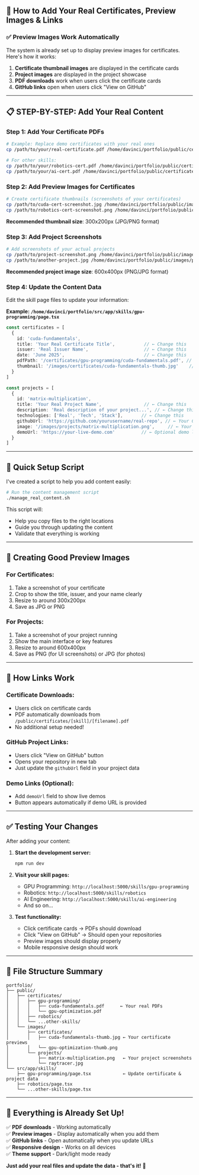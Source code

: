 ## 🎯 How to Add Your Real Certificates, Preview Images & Links

### ✅ **Preview Images Work Automatically**

The system is already set up to display preview images for certificates. Here's how it works:

1. **Certificate thumbnail images** are displayed in the certificate cards
2. **Project images** are displayed in the project showcase  
3. **PDF downloads** work when users click the certificate cards
4. **GitHub links** open when users click "View on GitHub"

---

## 📋 **STEP-BY-STEP: Add Your Real Content**

### **Step 1: Add Your Certificate PDFs**

```bash
# Example: Replace demo certificates with your real ones
cp /path/to/your/real-certificate.pdf /home/davinci/portfolio/public/certificates/gpu-programming/cuda-fundamentals.pdf

# For other skills:
cp /path/to/your/robotics-cert.pdf /home/davinci/portfolio/public/certificates/robotics/ros2-fundamentals.pdf
cp /path/to/your/ai-cert.pdf /home/davinci/portfolio/public/certificates/ai-engineering/ml-deployment.pdf
```

### **Step 2: Add Preview Images for Certificates**

```bash
# Create certificate thumbnails (screenshots of your certificates)
cp /path/to/cuda-cert-screenshot.jpg /home/davinci/portfolio/public/images/certificates/cuda-fundamentals-thumb.jpg
cp /path/to/robotics-cert-screenshot.png /home/davinci/portfolio/public/images/certificates/ros2-fundamentals-thumb.png
```

**Recommended thumbnail size**: 300x200px (JPG/PNG format)

### **Step 3: Add Project Screenshots**

```bash
# Add screenshots of your actual projects
cp /path/to/project-screenshot.png /home/davinci/portfolio/public/images/projects/matrix-multiplication.png
cp /path/to/another-project.jpg /home/davinci/portfolio/public/images/projects/raytracer.jpg
```

**Recommended project image size**: 600x400px (PNG/JPG format)

### **Step 4: Update the Content Data**

Edit the skill page files to update your information:

**Example: `/home/davinci/portfolio/src/app/skills/gpu-programming/page.tsx`**

```typescript
const certificates = [
  {
    id: 'cuda-fundamentals',
    title: 'Your Real Certificate Title',           // ← Change this
    issuer: 'Real Issuer Name',                     // ← Change this  
    date: 'June 2025',                              // ← Change this
    pdfPath: '/certificates/gpu-programming/cuda-fundamentals.pdf', // ← Your PDF
    thumbnail: '/images/certificates/cuda-fundamentals-thumb.jpg'    // ← Your image
  }
]

const projects = [
  {
    id: 'matrix-multiplication',
    title: 'Your Real Project Name',                // ← Change this
    description: 'Real description of your project...', // ← Change this
    technologies: ['Real', 'Tech', 'Stack'],       // ← Change this
    githubUrl: 'https://github.com/yourusername/real-repo', // ← Your GitHub
    image: '/images/projects/matrix-multiplication.png',     // ← Your screenshot
    demoUrl: 'https://your-live-demo.com'          // ← Optional demo link
  }
]
```

---

## 🚀 **Quick Setup Script**

I've created a script to help you add content easily:

```bash
# Run the content management script
./manage_real_content.sh
```

This script will:
- Help you copy files to the right locations
- Guide you through updating the content
- Validate that everything is working

---

## 📸 **Creating Good Preview Images**

### **For Certificates:**
1. Take a screenshot of your certificate
2. Crop to show the title, issuer, and your name clearly
3. Resize to around 300x200px
4. Save as JPG or PNG

### **For Projects:**
1. Take a screenshot of your project running
2. Show the main interface or key features
3. Resize to around 600x400px  
4. Save as PNG (for UI screenshots) or JPG (for photos)

---

## 🔗 **How Links Work**

### **Certificate Downloads:**
- Users click on certificate cards
- PDF automatically downloads from `/public/certificates/[skill]/[filename].pdf`
- No additional setup needed!

### **GitHub Project Links:**
- Users click "View on GitHub" button
- Opens your repository in new tab
- Just update the `githubUrl` field in your project data

### **Demo Links (Optional):**
- Add `demoUrl` field to show live demos
- Button appears automatically if demo URL is provided

---

## ✅ **Testing Your Changes**

After adding your content:

1. **Start the development server:**
   ```bash
   npm run dev
   ```

2. **Visit your skill pages:**
   - GPU Programming: `http://localhost:5000/skills/gpu-programming`
   - Robotics: `http://localhost:5000/skills/robotics`
   - AI Engineering: `http://localhost:5000/skills/ai-engineering`
   - And so on...

3. **Test functionality:**
   - Click certificate cards → PDFs should download
   - Click "View on GitHub" → Should open your repositories
   - Preview images should display properly
   - Mobile responsive design should work

---

## 🎯 **File Structure Summary**

```
portfolio/
├── public/
│   ├── certificates/
│   │   ├── gpu-programming/
│   │   │   ├── cuda-fundamentals.pdf      ← Your real PDFs
│   │   │   └── gpu-optimization.pdf
│   │   ├── robotics/
│   │   └── ...other-skills/
│   └── images/
│       ├── certificates/
│       │   ├── cuda-fundamentals-thumb.jpg ← Your certificate previews
│       │   └── gpu-optimization-thumb.png
│       └── projects/
│           ├── matrix-multiplication.png   ← Your project screenshots
│           └── raytracer.jpg
└── src/app/skills/
    ├── gpu-programming/page.tsx            ← Update certificate & project data
    ├── robotics/page.tsx
    └── ...other-skills/page.tsx
```

---

## 🎉 **Everything is Already Set Up!**

✅ **PDF downloads** - Working automatically  
✅ **Preview images** - Display automatically when you add them  
✅ **GitHub links** - Open automatically when you update URLs  
✅ **Responsive design** - Works on all devices  
✅ **Theme support** - Dark/light mode ready  

**Just add your real files and update the data - that's it!** 🚀
